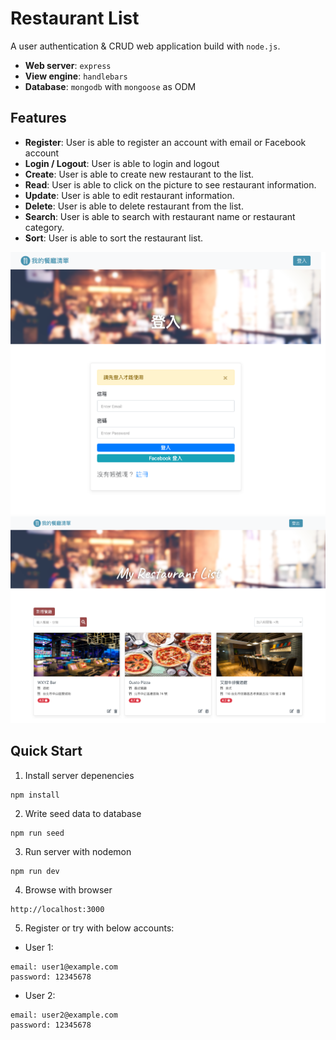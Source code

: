 # Restaurant List
A user authentication & CRUD web application build with `node.js`. 
- **Web server**: `express`
- **View engine**: `handlebars`
- **Database**: `mongodb` with `mongoose` as ODM


## Features
- **Register**: User is able to register an account with email or Facebook account
- **Login / Logout**: User is able to login and logout 
- **Create**: User is able to create new restaurant to the list.
- **Read**: User is able to click on the picture to see restaurant information.
- **Update**: User is able to edit restaurant information.
- **Delete**: User is able to delete restaurant from the list.
- **Search**: User is able to search with restaurant name or restaurant category.
- **Sort**: User is able to sort the restaurant list.

![](restaurant-list-login.png)
![](restaurant-list-home.png)

## Quick Start
1. Install server depenencies
```
npm install
```
2. Write seed data to database
```
npm run seed
```
3. Run server with nodemon
```
npm run dev
```
4. Browse with browser
```
http://localhost:3000
```
5. Register or try with below accounts:

- User 1:
```
email: user1@example.com
password: 12345678
```

- User 2:
```
email: user2@example.com
password: 12345678
```
